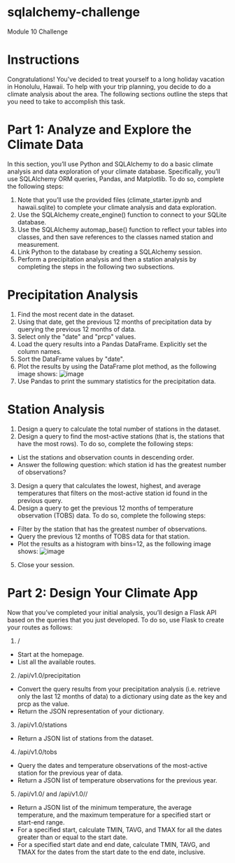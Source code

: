 # sqlalchemy-challenge
Module 10 Challenge

# Instructions
Congratulations! You've decided to treat yourself to a long holiday vacation in Honolulu, Hawaii. To help with your trip planning, you decide to do a climate analysis about the area. The following sections outline the steps that you need to take to accomplish this task.

# Part 1: Analyze and Explore the Climate Data
In this section, you’ll use Python and SQLAlchemy to do a basic climate analysis and data exploration of your climate database. Specifically, you’ll use SQLAlchemy ORM queries, Pandas, and Matplotlib. To do so, complete the following steps:
1. Note that you’ll use the provided files (climate_starter.ipynb and hawaii.sqlite) to complete your climate analysis and data exploration.
2. Use the SQLAlchemy create_engine() function to connect to your SQLite database.
3. Use the SQLAlchemy automap_base() function to reflect your tables into classes, and then save references to the classes named station and measurement.
4. Link Python to the database by creating a SQLAlchemy session.
5. Perform a precipitation analysis and then a station analysis by completing the steps in the following two subsections.

# Precipitation Analysis
1. Find the most recent date in the dataset.
2. Using that date, get the previous 12 months of precipitation data by querying the previous 12 months of data.
3. Select only the "date" and "prcp" values.
4. Load the query results into a Pandas DataFrame. Explicitly set the column names.
5. Sort the DataFrame values by "date".
6. Plot the results by using the DataFrame plot method, as the following image shows:
![image](https://github.com/Wald1995/sqlalchemy-challenge/assets/127918227/740fb867-c489-44a7-86c1-95adcc03c9b5)
7. Use Pandas to print the summary statistics for the precipitation data.

# Station Analysis
1. Design a query to calculate the total number of stations in the dataset.
2. Design a query to find the most-active stations (that is, the stations that have the most rows). To do so, complete the following steps:
  - List the stations and observation counts in descending order.
  - Answer the following question: which station id has the greatest number of observations?
3. Design a query that calculates the lowest, highest, and average temperatures that filters on the most-active station id found in the previous query.
4. Design a query to get the previous 12 months of temperature observation (TOBS) data. To do so, complete the following steps:
  - Filter by the station that has the greatest number of observations.
  - Query the previous 12 months of TOBS data for that station.
  - Plot the results as a histogram with bins=12, as the following image shows:
    ![image](https://github.com/Wald1995/sqlalchemy-challenge/assets/127918227/0447b24a-ca5d-4ea5-ada0-59657ab284d8)
5. Close your session.

# Part 2: Design Your Climate App
Now that you’ve completed your initial analysis, you’ll design a Flask API based on the queries that you just developed. To do so, use Flask to create your routes as follows:
1. /
  - Start at the homepage.
  - List all the available routes.
2. /api/v1.0/precipitation
  - Convert the query results from your precipitation analysis (i.e. retrieve only the last 12 months of data) to a dictionary using date as the key and prcp as the value.
  - Return the JSON representation of your dictionary.
3. /api/v1.0/stations
  - Return a JSON list of stations from the dataset.
4. /api/v1.0/tobs
  - Query the dates and temperature observations of the most-active station for the previous year of data.
  - Return a JSON list of temperature observations for the previous year.
5. /api/v1.0/<start> and /api/v1.0/<start>/<end>
  - Return a JSON list of the minimum temperature, the average temperature, and the maximum temperature for a specified start or start-end range.
  - For a specified start, calculate TMIN, TAVG, and TMAX for all the dates greater than or equal to the start date.
  - For a specified start date and end date, calculate TMIN, TAVG, and TMAX for the dates from the start date to the end date, inclusive.

